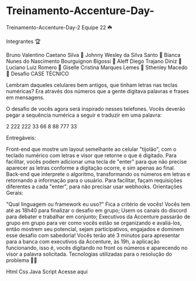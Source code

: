 # Treinamento-Accenture-Day-
Treinamento-Accenture-Day-2
Equipe 22 ☘️

Integrantes 🏆

Bruno Valentino Caetano Silva 🚀
Johnny Wesley da Silva Santo 🚀
Bianca Nunes do Nascimento Bourguignon Bigossi 🚀
Aleff Diego Trajano Diniz 🚀
Luciano Luiz Romero 🚀
Giselle Cristina Marques Lemes 🚀
Sthenley Macedo 🚀
Desafio CASE TÉCNICO

Lembram daqueles celulares bem antigos, que tinham letras nas teclas numéricas? Era através dos números que a gente digitava palavras e frases em mensagens.

O desafio de vocês agora será inspirado nesses telefones. Vocês deverão pegar a sequência numérica a seguir e traduzir em uma palavra:

2 222 222 33 66 8 88 777 33

Entregáveis:

Front-end que mostre um layout semelhante ao celular "tijolão", com o teclado numérico com letras e visor que retorne o que é digitado. Para facilitar, vocês podem adicionar uma tecla de "enter" para que não precise aparecer as letras conforme a digitação ocorre, e sim apenas ao final.
Back-end que interprete o algoritmo, transformando os números em letras e retornando a informação para o usuário. Para facilitar, façam requisições diferentes a cada "enter", para não precisar usar webhooks.
Orientações Gerais:

"Qual linguagem ou framework eu uso?" Fica a critério de vocês!
Vocês tem até as 18h40 para finalizar o desafio em grupo;
Usem os canais do discord para debater e trabalhar em conjunto;
Executivos da Accenture passarão de grupo em grupo para ver como vocês estão se organizando e avaliá-los, então mostrem seu potencial, sejam participativos, engajados e dominem esse desafio com sabedoria!
Vocês terão até 3 minutos para apresentar para a banca com executivos da Accenture, às 19h, a aplicação funcionando, isso é, vocês digitando no front os números e aparecendo no visor a palavra solicitada.
Tecnologias utilizadas para o resolução do problema 🧑‍💻

Html
Css
Java Script
Acesse aqui

